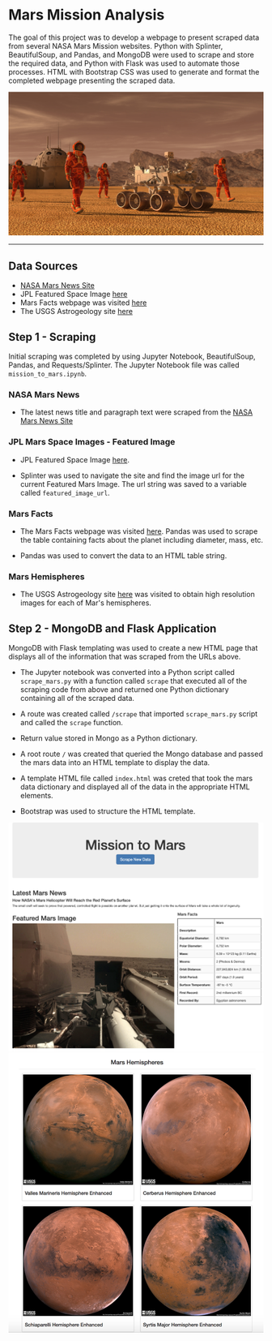 # Mars Mission Analysis
The goal of this project was to develop a webpage to present scraped data from several NASA Mars Mission websites. Python with Splinter, BeautifulSoup, and Pandas, and MongoDB were used to scrape and store the required data, and Python with Flask was used to automate those processes. HTML with Bootstrap CSS was used to generate and format the completed webpage presenting the scraped data.

![mission_to_mars](Images/mission_to_mars.png)

---
## Data Sources
* [NASA Mars News Site](https://mars.nasa.gov/news/) 
* JPL Featured Space Image [here](https://www.jpl.nasa.gov/spaceimages/?search=&category=Mars)
* Mars Facts webpage was visited [here](https://space-facts.com/mars/)
* The USGS Astrogeology site [here](https://astrogeology.usgs.gov/search/results?q=hemisphere+enhanced&k1=target&v1=Mars) 

## Step 1 - Scraping

Initial scraping was completed by using Jupyter Notebook, BeautifulSoup, Pandas, and Requests/Splinter.  The Jupyter Notebook file was called `mission_to_mars.ipynb`.

### NASA Mars News

* The latest news title and paragraph text were scraped from the [NASA Mars News Site](https://mars.nasa.gov/news/) 

### JPL Mars Space Images - Featured Image

* JPL Featured Space Image [here](https://www.jpl.nasa.gov/spaceimages/?search=&category=Mars).

* Splinter was used to navigate the site and find the image url for the current Featured Mars Image. The url string was saved to a variable called `featured_image_url`.

### Mars Facts

* The Mars Facts webpage was visited [here](https://space-facts.com/mars/).  Pandas was used to scrape the table containing facts about the planet including diameter, mass, etc.

* Pandas was used to convert the data to an HTML table string.

### Mars Hemispheres

* The USGS Astrogeology site [here](https://astrogeology.usgs.gov/search/results?q=hemisphere+enhanced&k1=target&v1=Mars) was visited to obtain high resolution images for each of Mar's hemispheres.

## Step 2 - MongoDB and Flask Application

MongoDB with Flask templating was used to create a new HTML page that displays all of the information that was scraped from the URLs above.

* The Jupyter notebook was converted into a Python script called `scrape_mars.py` with a function called `scrape` that executed all of the scraping code from above and returned one Python dictionary containing all of the scraped data.

* A route was created called `/scrape` that imported `scrape_mars.py` script and called the `scrape` function.

* Return value stored in Mongo as a Python dictionary.

* A root route `/` was created that queried the Mongo database and passed the mars data into an HTML template to display the data.

* A template HTML file called `index.html` was creted that took the mars data dictionary and displayed all of the data in the appropriate HTML elements. 

* Bootstrap was used to structure the HTML template.

![final_app_part1.png](Images/final_app_part1.png)
![final_app_part2.png](Images/final_app_part2.png)



